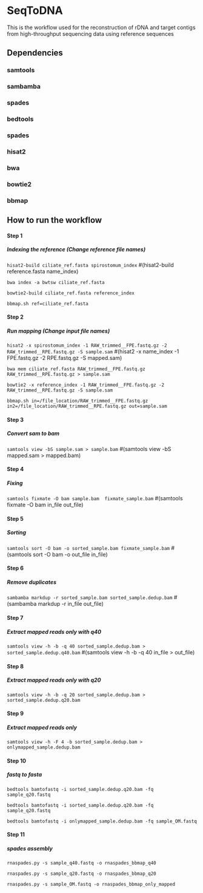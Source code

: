 # SeqToDNA
This is the workflow used for the reconstruction of rDNA and target contigs from high-throughput sequencing data using reference sequences


## Dependencies

### samtools
### sambamba
### spades
### bedtools
### spades
### hisat2
### bwa
### bowtie2
### bbmap


## How to run the workflow

#### Step 1
##### Indexing the reference (Change reference file names)
`hisat2-build ciliate_ref.fasta spirostomum_index`       #(hisat2-build reference.fasta name_index)  

`bwa index -a bwtsw ciliate_ref.fasta`  

`bowtie2-build ciliate_ref.fasta reference_index`  

`bbmap.sh ref=ciliate_ref.fasta`  


#### Step 2
##### Run mapping (Change input file names)
`hisat2 -x spirostomum_index -1 RAW_trimmed__FPE.fastq.gz -2 RAW_trimmed__RPE.fastq.gz -S sample.sam`    #(hisat2 -x name_index -1 FPE.fastq.gz -2 RPE.fastq.gz -S mapped.sam)  

`bwa mem ciliate_ref.fasta RAW_trimmed__FPE.fastq.gz RAW_trimmed__RPE.fastq.gz > sample.sam`  

`bowtie2 -x reference_index -1 RAW_trimmed__FPE.fastq.gz -2 RAW_trimmed__RPE.fastq.gz -S sample.sam`  

`bbmap.sh in=/file_location/RAW_trimmed__FPE.fastq.gz in2=/file_location/RAW_trimmed__RPE.fastq.gz out=sample.sam`  


#### Step 3
##### Convert sam to bam
`samtools view -bS sample.sam > sample.bam`       #(samtools view -bS mapped.sam > mapped.bam)  


#### Step 4
##### Fixing 
`samtools fixmate -O bam sample.bam  fixmate_sample.bam`     #(samtools fixmate -O bam in_file out_file)  


#### Step 5
##### Sorting 
`samtools sort -O bam -o sorted_sample.bam fixmate_sample.bam`     #(samtools sort -O bam -o out_file in_file)  


#### Step 6
##### Remove duplicates
`sambamba markdup -r sorted_sample.bam sorted_sample.dedup.bam`      #(sambamba markdup -r in_file out_file)  


#### Step 7
##### Extract mapped reads only with q40
`samtools view -h -b -q 40 sorted_sample.dedup.bam > sorted_sample.dedup.q40.bam`  #(samtools view -h -b -q 40 in_file > out_file)  


#### Step 8
##### Extract mapped reads only with q20
`samtools view -h -b -q 20 sorted_sample.dedup.bam > sorted_sample.dedup.q20.bam`  


#### Step 9
##### Extract mapped reads only
`samtools view -h -F 4 -b sorted_sample.dedup.bam > onlymapped_sample.dedup.bam`  


#### Step 10
##### fastq to fasta
`bedtools bamtofastq -i sorted_sample.dedup.q20.bam -fq sample_q20.fastq`  

`bedtools bamtofastq -i sorted_sample.dedup.q20.bam -fq sample_q20.fastq`  

`bedtools bamtofastq -i onlymapped_sample.dedup.bam -fq sample_OM.fastq`  


#### Step 11
##### spades assembly
`rnaspades.py -s sample_q40.fastq -o rnaspades_bbmap_q40`  

`rnaspades.py -s sample_q20.fastq -o rnaspades_bbmap_q20`  

`rnaspades.py -s sample_OM.fastq -o rnaspades_bbmap_only_mapped`  

